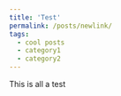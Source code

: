 ```yaml
---
title: 'Test'
permalink: /posts/newlink/
tags:
  - cool posts
  - category1
  - category2
---
```


This is all a test
